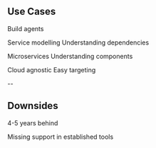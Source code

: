 ## Use Cases

Build agents

Service modelling <i class="fa fa-arrow-right"></i> Understanding dependencies

Microservices <i class="fa fa-arrow-right"></i> Understanding components

Cloud agnostic <i class="fa fa-arrow-right"></i> Easy targeting

--

## Downsides

4-5 years behind

Missing support in established tools